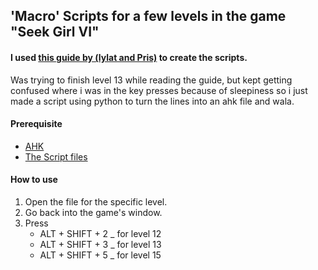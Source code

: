 ## 'Macro' Scripts for a few levels in the game "Seek Girl VI"

#### I used [this guide by (lylat and Pris)](https://steamcommunity.com/sharedfiles/filedetails/?id=2243905672) to create the scripts.

Was trying to finish level 13 while reading the guide, but kept getting confused where i was in the key presses because of sleepiness so i just made a script using python to turn the lines into an ahk file and wala.

#### Prerequisite
+ [AHK](https://www.autohotkey.com/)
+ [The Script files](https://lithi.io/file/SG_VI_Macros)
#### How to use
1. Open the file for the specific level.
2. Go back into the game's window. 
3. Press 
   + ALT + SHIFT + 2  _ for level 12
   + ALT + SHIFT + 3 _ for level 13
   + ALT + SHIFT + 5 _ for level 15
